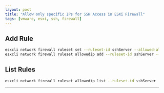 ```yaml
---
layout: post
title: "Allow only specific IPs for SSH Access in ESXi Firewall"
tags: [vmware, esxi, ssh, firewall]
---
```


## Add Rule
```sh
esxcli network firewall ruleset set --ruleset-id sshServer --allowed-all false
esxcli network firewall ruleset allowedip add --ruleset-id sshServer --ip-address <$NET_IP>/<$NET_MASK>
```

## List Rules
```sh
esxcli network firewall ruleset allowedip list --ruleset-id sshServer
```

---
